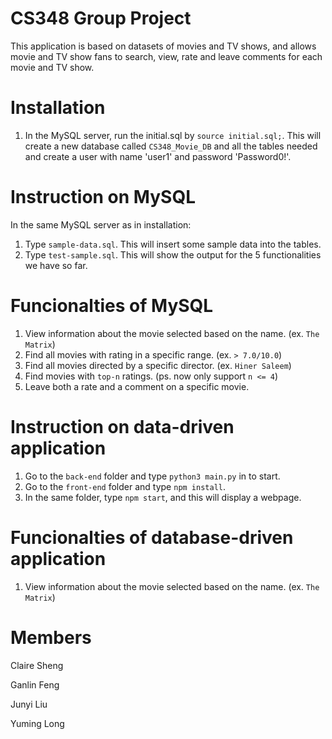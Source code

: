# CS348 Group Project

This application is based on datasets of movies and TV shows, and allows movie and TV show fans to search, view, rate and leave comments for each movie and TV show.

# Installation
1. In the MySQL server, run the initial.sql by `source initial.sql;`.  This will create a new database called `CS348_Movie_DB` and all the tables needed and create a user with name 'user1' and password 'Password0!'.

# Instruction on MySQL
In the same MySQL server as in installation:
1. Type `sample-data.sql`. This will insert some sample data into the tables.
2. Type `test-sample.sql`. This will show the output for the 5 functionalities we have so far.

# Funcionalties of MySQL
1. View information about the movie selected based on the name. (ex. `The Matrix`)
2. Find all movies with rating in a specific range. (ex. `> 7.0/10.0`)
3. Find all movies directed by a specific director. (ex. `Hiner Saleem`)
4. Find movies with `top-n` ratings. (ps. now only support `n <= 4`)
5. Leave both a rate and a comment on a specific movie.

# Instruction on data-driven application
1. Go to the `back-end` folder and type `python3 main.py` in to start.
2. Go to the `front-end` folder and type `npm install`.
3. In the same folder, type `npm start`, and this will display a webpage.

# Funcionalties of database-driven application
1. View information about the movie selected based on the name. (ex. `The Matrix`)

# Members
Claire Sheng

Ganlin Feng

Junyi Liu

Yuming Long

